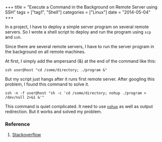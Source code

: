 +++
title 		= "Execute a Command in the Background on Remote Server using SSH"
tags 		= ["tag1", "Shell"]
categories	= ["Linux"]
date		= "2014-05-04"
+++

In a project, I have to deploy a simple server program on several remote servers. So I wrote a shell script to deploy and run the program using `scp` and `ssh`.

Since there are several remote servers, I have to run the server program in the background on all remote machines.

At first, I simply add the ampersand (&) at the end of the command like this:

```
ssh user@host "cd /some/directory; ./program &"
```

But my script just hangs after it runs first remote server. After googling this problem, I found this command to solve it.

```
ssh -n -f user@host "sh -c 'cd /some/directory; nohup ./program > /dev/null 2>&1 &'"
```

This command is quiet complicated. It need to use [`nohup`](http://en.wikipedia.org/wiki/Nohup) as well as output redirection. But it works and solved my problem.

### Reference

1. [Stackoverflow](http://stackoverflow.com/questions/29142/getting-ssh-to-execute-a-command-in-the-background-on-target-machine)